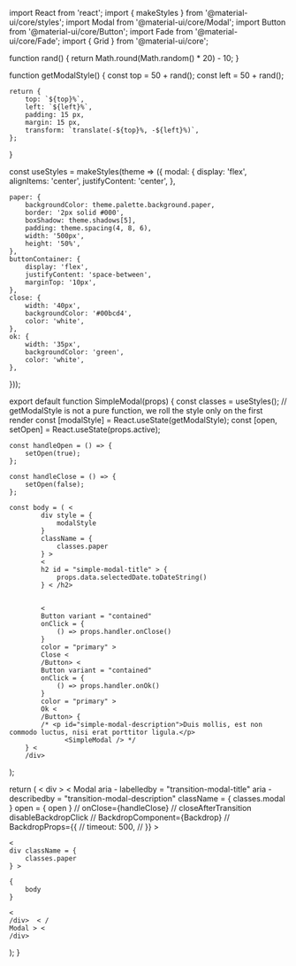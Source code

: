 import React from 'react';
import {
	makeStyles
} from '@material-ui/core/styles';
import Modal from '@material-ui/core/Modal';
import Button from '@material-ui/core/Button';
import Fade from '@material-ui/core/Fade';
import {
	Grid
} from '@material-ui/core';

function rand() {
	return Math.round(Math.random() * 20) - 10;
}

function getModalStyle() {
	const top = 50 + rand();
	const left = 50 + rand();

	return {
		top: `${top}%`,
		left: `${left}%`,
		padding: 15 px,
		margin: 15 px,
		transform: `translate(-${top}%, -${left}%)`,
	};
}

const useStyles = makeStyles(theme => ({
	modal: {
		display: 'flex',
		alignItems: 'center',
		justifyContent: 'center',
	},

	paper: {
		backgroundColor: theme.palette.background.paper,
		border: '2px solid #000',
		boxShadow: theme.shadows[5],
		padding: theme.spacing(4, 8, 6),
		width: '500px',
		height: '50%',
	},
	buttonContainer: {
		display: 'flex',
		justifyContent: 'space-between',
		marginTop: '10px',
	},
	close: {
		width: '40px',
		backgroundColor: '#00bcd4',
		color: 'white',
	},
	ok: {
		width: '35px',
		backgroundColor: 'green',
		color: 'white',
	},
}));

export default function SimpleModal(props) {
	const classes = useStyles();
	// getModalStyle is not a pure function, we roll the style only on the first render
	const [modalStyle] = React.useState(getModalStyle);
	const [open, setOpen] = React.useState(props.active);

	const handleOpen = () => {
		setOpen(true);
	};

	const handleClose = () => {
		setOpen(false);
	};

	const body = ( <
			div style = {
				modalStyle
			}
			className = {
				classes.paper
			} >
			<
			h2 id = "simple-modal-title" > {
				props.data.selectedDate.toDateString()
			} < /h2> 


			<
			Button variant = "contained"
			onClick = {
				() => props.handler.onClose()
			}
			color = "primary" >
			Close <
			/Button> <
			Button variant = "contained"
			onClick = {
				() => props.handler.onOk()
			}
			color = "primary" >
			Ok <
			/Button> {
			/* <p id="simple-modal-description">Duis mollis, est non commodo luctus, nisi erat porttitor ligula.</p>
			      <SimpleModal /> */
		} <
		/div>
);

return ( <
	div >
	<
	Modal aria - labelledby = "transition-modal-title"
	aria - describedby = "transition-modal-description"
	className = {
		classes.modal
	}
	open = {
		open
	}
	// onClose={handleClose}
	// closeAfterTransition
	disableBackdropClick
	// BackdropComponent={Backdrop}
	// BackdropProps={{
	//   timeout: 500,
	// }}
	>

	<
	div className = {
		classes.paper
	} >

	{
		body
	}

	<
	/div>  < /
	Modal > <
	/div>
);
}
